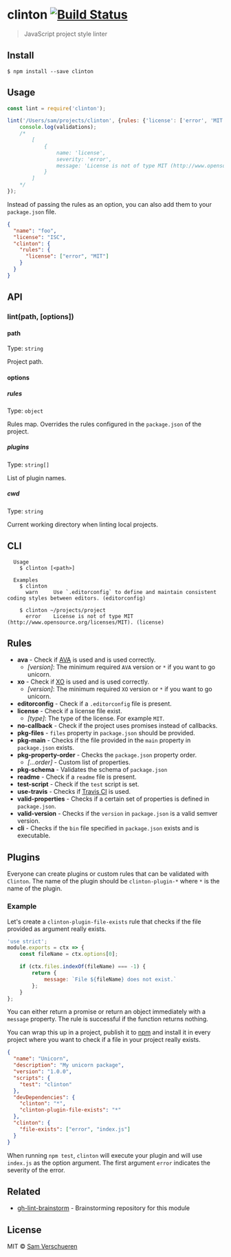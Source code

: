 # clinton [![Build Status](https://travis-ci.org/SamVerschueren/clinton.svg?branch=master)](https://travis-ci.org/SamVerschueren/clinton)

> JavaScript project style linter


## Install

```
$ npm install --save clinton
```


## Usage

```js
const lint = require('clinton');

lint('/Users/sam/projects/clinton', {rules: {'license': ['error', 'MIT']}}).then(validations => {
	console.log(validations);
	/*
		[
			{
				name: 'license',
				severity: 'error',
				message: 'License is not of type MIT (http://www.opensource.org/licenses/MIT).'
			}
		]
	*/
});
```

Instead of passing the rules as an option, you can also add them to your `package.json` file.

```json
{
  "name": "foo",
  "license": "ISC",
  "clinton": {
    "rules": {
      "license": ["error", "MIT"]
    }
  }
}
```


## API

### lint(path, [options])

#### path

Type: `string`

Project path.

#### options

##### rules

Type: `object`

Rules map. Overrides the rules configured in the `package.json` of the project.

##### plugins

Type: `string[]`

List of plugin names.

##### cwd

Type: `string`

Current working directory when linting local projects.


## CLI

```
  Usage
    $ clinton [<path>]

  Examples
    $ clinton
      warn     Use `.editorconfig` to define and maintain consistent coding styles between editors. (editorconfig)

    $ clinton ~/projects/project
	  error    License is not of type MIT (http://www.opensource.org/licenses/MIT). (license)
```


## Rules

- **ava** - Check if [AVA](https://github.com/avajs/ava) is used and is used correctly.
  - *[version]*: The minimum required `AVA` version or `*` if you want to go unicorn.
- **xo** - Check if [XO](https://github.com/sindresorhus/xo) is used and is used correctly.
  - *[version]*: The minimum required `XO` version or `*` if you want to go unicorn.
- **editorconfig** - Check if a `.editorconfig` file is present.
- **license** - Check if a license file exist.
  - *[type]*: The type of the license. For example `MIT`.
- **no-callback** - Check if the project uses promises instead of callbacks.
- **pkg-files** - `files` property in `package.json` should be provided.
- **pkg-main** - Checks if the file provided in the `main` property in `package.json` exists.
- **pkg-property-order** - Checks the `package.json` property order.
  - *[...order]* - Custom list of properties.
- **pkg-schema** - Validates the schema of `package.json`
- **readme** - Check if a `readme` file is present.
- **test-script** - Check if the `test` script is set.
- **use-travis** - Checks if [Travis CI](https://travis-ci.org/) is used.
- **valid-properties** - Checks if a certain set of properties is defined in `package.json`.
- **valid-version** - Checks if the `version` in `package.json` is a valid semver version.
- **cli** - Checks if the `bin` file specified in `package.json` exists and is executable.


## Plugins

Everyone can create plugins or custom rules that can be validated with `Clinton`. The name of the plugin should be
`clinton-plugin-*` where `*` is the name of the plugin.

### Example

Let's create a `clinton-plugin-file-exists` rule that checks if the file provided as argument really exists.

```js
'use strict';
module.exports = ctx => {
	const fileName = ctx.options[0];

	if (ctx.files.indexOf(fileName) === -1) {
		return {
			message: `File ${fileName} does not exist.`
		};
	}
};
```

You can either return a promise or return an object immediately with a `message` property. The rule is successful if the function
returns nothing.

You can wrap this up in a project, publish it to [npm](https://www.npmjs.com/) and install it in every project where you
want to check if a file in your project really exists.

```json
{
  "name": "Unicorn",
  "description": "My unicorn package",
  "version": "1.0.0",
  "scripts": {
    "test": "clinton"
  },
  "devDependencies": {
    "clinton": "*",
	"clinton-plugin-file-exists": "*"
  },
  "clinton": {
    "file-exists": ["error", "index.js"]
  }
}
```

When running `npm test`, `clinton` will execute your plugin and will use `index.js` as the option argument. The first argument `error`
indicates the severity of the error.


## Related

- [gh-lint-brainstorm](https://github.com/SamVerschueren/gh-lint-brainstorm) - Brainstorming repository for this module


## License

MIT © [Sam Verschueren](http://github.com/SamVerschueren)
